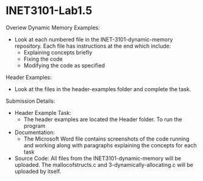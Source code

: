 # INET3101-Lab1.5
Overiew
Dynamic Memory Examples: 
- Look at each numbered file in the INET-3101-dynamic-memory repository. Each file has instructions at the end which include:
  - Explaining concepts briefly
  - Fixing the code
  - Modifying the code as specified
 
Header Examples:
- Look at the files in the header-examples folder and complete the task.

Submission Details:
- Header Example Task:
  - The header examples are located the Header folder. To run the program
- Documentation:
  - The Microsoft Word file contains screenshots of the code running and working
    along with paragraphs explaining the concepts for each task
- Source Code:
  All files from the INET3101-dynamic-memory will be uploaded. The mallocofstructs.c and 3-dynamically-allocating.c will be uploaded by itself.
